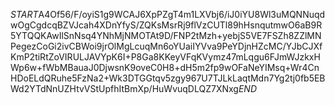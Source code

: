 $START$A4Of56/F/oyiS1g9WCAJ6XpPZgT4m1LXVbj6/iJ0iYU8Wl3uMQNNuqdwOgCgdcqBZVJcah4XDnYfyS/ZQKsMsrRj9flVzCUTl89hHsnqutmwO6aB9R5YTQQKAwIlSnNsq4YNhMjNMOTAt9D/FNP2tMzh+yebjS5VE7FSZh8ZZlMNPegezCoGi2ivCBWoi9jrOlMgLcuqMn6oYUaiIYVva9PeYDjnHZcMC/YJbCJXfKmP2tiRtZoVIRULJAVYpK6I+P8Ga8KKeyVFqKVymz47mLqgu6FJmWJzkxHWp6w+fWbMBauaJ0DjwsnK9oveC0H8+dH5m2fp9wOFaNeYIMsq+Wr4CnHDoELdQRuhe5FzNa2+Wk3DTGGtqv5zgy967U7TJLkLaqtMdn7Yg2tj0fb5EBWd2YTdNnUZHtvVStUpfhItBmXp/HuWvuqDLQZ7XNxg$END$